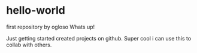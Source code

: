 # hello-world
first repository by ogloso
Whats up!

Just getting started created projects on github. Super cool i can use this to collab with others. 
